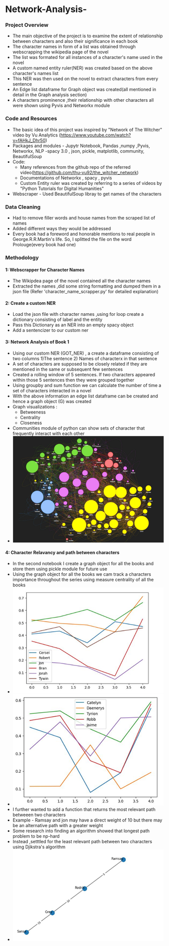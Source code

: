 # Network-Analysis-
### Project Overview 
* The main objective of the project is to examine the extent of relationship between characters and also their significance in each book
* The character names in form of a list was obtained through webscrapping the wikipedia page of the novel
* The list was formated for all instances of a character's name used in the novel
* A custom named entity ruler(NER) was created based on the above character's names list
* This NER was then used on the novel to extract characters from every sentence
* An Edge list dataframe for Graph object was created(all mentioned in detail in the Graph analysis section)
* A characters prominence ,their relationship with other characters all were shown using Pyvis and Networkx module

### Code and Resources 
* The basic idea of this project was inspired by "Network of The Witcher" video by Vu Analytics (https://www.youtube.com/watch?v=fAHkJ_Dhr50)
* Packages and modules - Jupytr Notebook, Pandas ,numpy ,Pyvis, Networkx, NLP -spacy 3.0 , json, pickle, matplotlib, community, BeautifulSoup 
* Code:
  * Many references from the github repo of the referred video(https://github.com/thu-vu92/the_witcher_network)
  * Documentations of Networkx , spacy , pyvis 
  * Custom Entity ruler was created by referring to a series of videos by "Python Tutorials for Digital Humanities"
* Webscraper - Used BeautifulSoup libray to get names of the characters

### Data Cleaning 
* Had to remove filler words and house names from the scraped list of names
* Added different ways they would be addressed 
* Every book had a foreword and honorable mentions to real people in George.R.R.Martin's life. So, I splitted the file on the word Prolouge(every book had one)

### Methodology 
#### 1: Webscrapper for Character Names 
* The Wikipdea page of the novel contained all the character names
* Extracted the names ,did some string formatting and dumped them in a json file (Refer 'character_name_scrapper.py' for detailed explanation)

#### 2: Create a custom NER 
* Load the json file with character names ,using for loop create a dictionary consisting of label and the entity
* Pass this Dictionary as an NER into an empty spacy object
* Add a sentencizer to our custom ner

#### 3: Network Analysis of Book 1 
* Using our custom NER (GOT_NER) , a create a dataframe consisting of two columns 1)The sentence 2) Names of characterx in that sentence
* A set of characters are supposed to be closely related if they are mentioned in the same or subsequent few sentences
* Created a rolling window of 5 sentences. If two characters appeared within those 5 sentences then they were grouped together
* Using groupby and sum function we can calculate the number of time a set of characters interacted in a novel
* With the above information an edge list dataframe can be created and hence a graph object (G) was created 
* Graph visualizations :
  * Betweeness 
  * Centrality
  * Closeness 
* Communities module of python can show sets of character that frequently interact with each other
* ![alt text](https://github.com/svrashank/Network-Analysis-/blob/master/GOT_book1.JPG "Book 1 network and communities")

 #### 4: Character Relavancy and path between characters 
 * In the second notebook I create a graph object for all the books and store them using pickle module for future use
 * Using the graph object for all the books we cam track a characters importance throughout the series using measure centrality of all the books
 * ![alt text](https://github.com/svrashank/Network-Analysis-/blob/master/Char_evolve1.JPG 'Character Evolution')
 * ![alt text](https://github.com/svrashank/Network-Analysis-/blob/master/char_evolve2.JPG 'Character Evolution 2')
 * I further wanted to add a function that returns the most relevant path betweeen two characters
 * Example - Ramsay and jon may have a direct weight of 10 but there may be an alternative path with a greater weight
 * Some research into finding an algorithm showed that longest path problem to be np-hard
 * Instead ,setttled for the least relevant path between two characters using Djikstra's algorithm
 * ![alt text](https://github.com/svrashank/Network-Analysis-/blob/master/shortest%20path.JPG 'Shortest path') 

